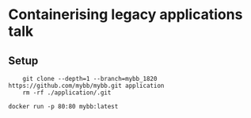 # Containerising legacy applications talk

## Setup

		git clone --depth=1 --branch=mybb_1820 https://github.com/mybb/mybb.git application
		rm -rf ./application/.git

    docker run -p 80:80 mybb:latest
